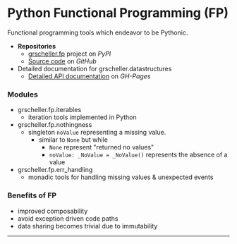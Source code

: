 # Python Functional Programming (FP)

Functional programming tools which endeavor to be Pythonic.

* **Repositories**
  * [grscheller.fp][1] project on *PyPI*
  * [Source code][2] on *GitHub*
* Detailed documentation for grscheller.datastructures
  * [Detailed API documentation][3] on *GH-Pages*

### Modules

* grscheller.fp.iterables
  * iteration tools implemented in Python
* grscheller.fp.nothingness
  * singleton `noValue` representing a missing value.
    * similar to `None` but while
      * `None` represent "returned no values"
      * `noValue: _NoValue = _NoValue()` represents the absence of a value
* grscheller.fp.err\_handling
  * monadic tools for handling missing values & unexpected events

### Benefits of FP

* improved composability
* avoid exception driven code paths
* data sharing becomes trivial due to immutability

---

[1]: https://pypi.org/project/grscheller.fp/
[2]: https://github.com/grscheller/fp/
[3]: https://grscheller.github.io/fp/
